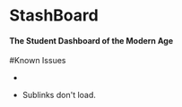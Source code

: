# StashBoard
#### The Student Dashboard of the Modern Age

#Known Issues
- ~~~Some blocks don't hide when another block is activated; causes the active block to be pushed to the bottom.~~~
- Sublinks don't load.